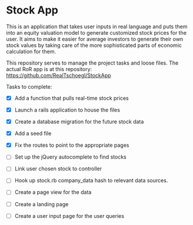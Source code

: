 Stock App
=========

This is an application that takes user inputs in real language and puts them into an equity valuation model to generate customized stock prices for the user.  It aims to make it easier for average investors to generate their own stock values by taking care of the more sophisticated parts of economic calculation for them.

This repository serves to manage the project tasks and loose files.  The actual RoR app is at this repository: https://github.com/RealTschoegl/StockApp

Tasks to complete:

- [x] Add a function that pulls real-time stock prices

- [x] Launch a rails application to house the files

- [x]  Create a database migration for the future stock data

- [x] Add a seed file 

- [x] Fix the routes to point to the appropriate pages

- [ ] Set up the jQuery autocomplete to find stocks

- [ ] Link user chosen stock to controller 

- [ ] Hook up stock.rb company_data hash to relevant data sources. 

- [ ] Create a page view for the data

- [ ] Create a landing page

- [ ] Create a user input page for the user queries
